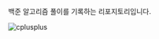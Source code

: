 백준 알고리즘 풀이를 기록하는 리포지토리입니다.


![cplusplus](https://img.shields.io/badge/cplusplus-#00599C.svg?&style=for-the-badge&logo=로고명&logoColor=white)
